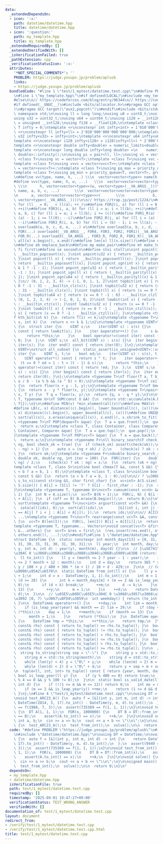 ```yaml
---
data:
  _extendedDependsOn:
  - icon: ':x:'
    path: datetime/datetime.hpp
    title: datetime/datetime.hpp
  - icon: ':question:'
    path: my_template.hpp
    title: my_template.hpp
  _extendedRequiredBy: []
  _extendedVerifiedWith: []
  _isVerificationFailed: true
  _pathExtension: cpp
  _verificationStatusIcon: ':x:'
  attributes:
    '*NOT_SPECIAL_COMMENTS*': ''
    PROBLEM: https://judge.yosupo.jp/problem/aplusb
    links:
    - https://judge.yosupo.jp/problem/aplusb
  bundledCode: "#line 1 \"test/1_mytest/datetime.test.cpp\"\n#define PROBLEM \"https://judge.yosupo.jp/problem/aplusb\"\
    \n#line 1 \"my_template.hpp\"\n#if defined(LOCAL)\n#include <my_template_compiled.hpp>\n\
    #else\n\n// https://codeforces.com/blog/entry/96344\n// https://codeforces.com/blog/entry/126772?#comment-1154880\n\
    #if defined(__GNUC__)\n#include <bits/allocator.h>\n#pragma GCC optimize(\"Ofast,unroll-loops\"\
    )\n#pragma GCC target(\"avx2,popcnt\")\n#endif\n#include <bits/stdc++.h>\n\nusing\
    \ namespace std;\n\nusing ll = long long;\nusing u8 = uint8_t;\nusing u16 = uint16_t;\n\
    using u32 = uint32_t;\nusing u64 = uint64_t;\nusing i128 = __int128;\nusing u128\
    \ = unsigned __int128;\nusing f128 = __float128;\n\ntemplate <class T>\nconstexpr\
    \ T infty = 0;\ntemplate <>\nconstexpr int infty<int> = 1'010'000'000;\ntemplate\
    \ <>\nconstexpr ll infty<ll> = 2'020'000'000'000'000'000;\ntemplate <>\nconstexpr\
    \ u32 infty<u32> = infty<int>;\ntemplate <>\nconstexpr u64 infty<u64> = infty<ll>;\n\
    template <>\nconstexpr i128 infty<i128> = i128(infty<ll>) * 2'000'000'000'000'000'000;\n\
    template <>\nconstexpr double infty<double> = numeric_limits<double>::infinity();\n\
    template <>\nconstexpr long double infty<long double> =\n    numeric_limits<long\
    \ double>::infinity();\n\nusing pi = pair<ll, ll>;\nusing vi = vector<ll>;\ntemplate\
    \ <class T>\nusing vc = vector<T>;\ntemplate <class T>\nusing vvc = vector<vc<T>>;\n\
    template <class T>\nusing vvvc = vector<vvc<T>>;\ntemplate <class T>\nusing vvvvc\
    \ = vector<vvvc<T>>;\ntemplate <class T>\nusing pq_max = priority_queue<T>;\n\
    template <class T>\nusing pq_min = priority_queue<T, vector<T>, greater<T>>;\n\
    \n#define vv(type, name, h, ...) \\\n  vector<vector<type>> name(h, vector<type>(__VA_ARGS__))\n\
    #define vvv(type, name, h, w, ...)   \\\n  vector<vector<vector<type>>> name(\
    \ \\\n      h, vector<vector<type>>(w, vector<type>(__VA_ARGS__)))\n#define vvvv(type,\
    \ name, a, b, c, ...)       \\\n  vector<vector<vector<vector<type>>>> name( \\\
    \n      a, vector<vector<vector<type>>>(       \\\n             b, vector<vector<type>>(c,\
    \ vector<type>(__VA_ARGS__))))\n\n// https://trap.jp/post/1224/\n#define FOR1(a)\
    \ for (ll _ = 0; _ < ll(a); ++_)\n#define FOR2(i, a) for (ll i = 0; i < ll(a);\
    \ ++i)\n#define FOR3(i, a, b) for (ll i = a; i < ll(b); ++i)\n#define FOR4(i,\
    \ a, b, c) for (ll i = a; i < ll(b); i += (c))\n#define FOR1_R(a) for (ll i =\
    \ (a) - 1; i >= ll(0); --i)\n#define FOR2_R(i, a) for (ll i = (a) - 1; i >= ll(0);\
    \ --i)\n#define FOR3_R(i, a, b) for (ll i = (b) - 1; i >= ll(a); --i)\n#define\
    \ overload4(a, b, c, d, e, ...) e\n#define overload3(a, b, c, d, ...) d\n#define\
    \ FOR(...) overload4(__VA_ARGS__, FOR4, FOR3, FOR2, FOR1)(__VA_ARGS__)\n#define\
    \ FOR_R(...) overload3(__VA_ARGS__, FOR3_R, FOR2_R, FOR1_R)(__VA_ARGS__)\n\n#define\
    \ all(x) x.begin(), x.end()\n#define len(x) ll(x.size())\n#define elif else if\n\
    \n#define eb emplace_back\n#define mp make_pair\n#define mt make_tuple\n#define\
    \ fi first\n#define se second\n\n#define stoi stoll\n\nint popcnt(int x) { return\
    \ __builtin_popcount(x); }\nint popcnt(u32 x) { return __builtin_popcount(x);\
    \ }\nint popcnt(ll x) { return __builtin_popcountll(x); }\nint popcnt(u64 x) {\
    \ return __builtin_popcountll(x); }\nint popcnt_sgn(int x) { return (__builtin_parity(unsigned(x))\
    \ & 1 ? -1 : 1); }\nint popcnt_sgn(u32 x) { return (__builtin_parity(x) & 1 ?\
    \ -1 : 1); }\nint popcnt_sgn(ll x) { return (__builtin_parityll(x) & 1 ? -1 :\
    \ 1); }\nint popcnt_sgn(u64 x) { return (__builtin_parityll(x) & 1 ? -1 : 1);\
    \ }\n// (0, 1, 2, 3, 4) -> (-1, 0, 1, 1, 2)\nint topbit(int x) { return (x ==\
    \ 0 ? -1 : 31 - __builtin_clz(x)); }\nint topbit(u32 x) { return (x == 0 ? -1\
    \ : 31 - __builtin_clz(x)); }\nint topbit(ll x) { return (x == 0 ? -1 : 63 - __builtin_clzll(x));\
    \ }\nint topbit(u64 x) { return (x == 0 ? -1 : 63 - __builtin_clzll(x)); }\n//\
    \ (0, 1, 2, 3, 4) -> (-1, 0, 1, 0, 2)\nint lowbit(int x) { return (x == 0 ? -1\
    \ : __builtin_ctz(x)); }\nint lowbit(u32 x) { return (x == 0 ? -1 : __builtin_ctz(x));\
    \ }\nint lowbit(ll x) { return (x == 0 ? -1 : __builtin_ctzll(x)); }\nint lowbit(u64\
    \ x) { return (x == 0 ? -1 : __builtin_ctzll(x)); }\n\ntemplate <typename T>\n\
    T kth_bit(int k) {\n  return T(1) << k;\n}\ntemplate <typename T>\nbool has_kth_bit(T\
    \ x, int k) {\n  return x >> k & 1;\n}\n\ntemplate <typename UINT>\nstruct all_bit\
    \ {\n  struct iter {\n    UINT s;\n    iter(UINT s) : s(s) {}\n    int operator*()\
    \ const { return lowbit(s); }\n    iter &operator++() {\n      s &= s - 1;\n \
    \     return *this;\n    }\n    bool operator!=(const iter) const { return s !=\
    \ 0; }\n  };\n  UINT s;\n  all_bit(UINT s) : s(s) {}\n  iter begin() const { return\
    \ iter(s); }\n  iter end() const { return iter(0); }\n};\n\ntemplate <typename\
    \ UINT>\nstruct all_subset {\n  static_assert(is_unsigned<UINT>::value);\n  struct\
    \ iter {\n    UINT s, t;\n    bool ed;\n    iter(UINT s) : s(s), t(s), ed(0) {}\n\
    \    UINT operator*() const { return s ^ t; }\n    iter &operator++() {\n    \
    \  (t == 0 ? ed = 1 : t = (t - 1) & s);\n      return *this;\n    }\n    bool\
    \ operator!=(const iter) const { return !ed; }\n  };\n  UINT s;\n  all_subset(UINT\
    \ s) : s(s) {}\n  iter begin() const { return iter(s); }\n  iter end() const {\
    \ return iter(0); }\n};\n\ntemplate <typename T>\nT floor(T a, T b) {\n  return\
    \ a / b - (a % b && (a ^ b) < 0);\n}\ntemplate <typename T>\nT ceil(T x, T y)\
    \ {\n  return floor(x + y - 1, y);\n}\ntemplate <typename T>\nT bmod(T x, T y)\
    \ {\n  return x - y * floor(x, y);\n}\ntemplate <typename T>\npair<T, T> divmod(T\
    \ x, T y) {\n  T q = floor(x, y);\n  return {q, x - q * y};\n}\n\ntemplate <typename\
    \ T, typename U>\nT SUM(const U &A) {\n  return std::accumulate(A.begin(), A.end(),\
    \ T{});\n}\n\n#define MIN(v) *min_element(all(v))\n#define MAX(v) *max_element(all(v))\n\
    #define LB(c, x) distance((c).begin(), lower_bound(all(c), (x)))\n#define UB(c,\
    \ x) distance((c).begin(), upper_bound(all(c), (x)))\n#define UNIQUE(x) \\\n \
    \ sort(all(x)), x.erase(unique(all(x)), x.end()), x.shrink_to_fit()\n\ntemplate\
    \ <typename T>\nT POP(deque<T> &que) {\n  T a = que.front();\n  que.pop_front();\n\
    \  return a;\n}\ntemplate <class T, class Container, class Compare>\nT POP(priority_queue<T,\
    \ Container, Compare> &que) {\n  T a = que.top();\n  que.pop();\n  return a;\n\
    }\ntemplate <typename T>\nT POP(vc<T> &que) {\n  T a = que.back();\n  que.pop_back();\n\
    \  return a;\n}\n\ntemplate <typename F>\nll binary_search(F check, ll ok, ll\
    \ ng, bool check_ok = true) {\n  if (check_ok) assert(check(ok));\n  while (llabs(ok\
    \ - ng) > 1) {\n    auto x = (ng + ok) / 2;\n    (check(x) ? ok : ng) = x;\n \
    \ }\n  return ok;\n}\ntemplate <typename F>\ndouble binary_search_real(F check,\
    \ double ok, double ng, int iter = 100) {\n  FOR(iter) {\n    double x = (ok +\
    \ ng) / 2;\n    (check(x) ? ok : ng) = x;\n  }\n  return (ok + ng) / 2;\n}\n\n\
    template <class T, class S>\ninline bool chmax(T &a, const S &b) {\n  return (a\
    \ < b ? a = b, 1 : 0);\n}\ntemplate <class T, class S>\ninline bool chmin(T &a,\
    \ const S &b) {\n  return (a > b ? a = b, 1 : 0);\n}\n\n// ? \u306F -1\nvc<int>\
    \ s_to_vi(const string &S, char first_char) {\n  vc<int> A(S.size());\n  FOR(i,\
    \ S.size()) { A[i] = (S[i] != '?' ? S[i] - first_char : -1); }\n  return A;\n\
    }\n\ntemplate <typename T, typename U>\nvc<T> cumsum(const vc<U> &A, int off =\
    \ 1) {\n  int N = A.size();\n  vc<T> B(N + 1);\n  FOR(i, N) { B[i + 1] = B[i]\
    \ + A[i]; }\n  if (off == 0) B.erase(B.begin());\n  return B;\n}\n\n// stable\
    \ sort\ntemplate <typename T>\nvc<int> argsort(const vc<T> &A) {\n  vc<int> ids(len(A));\n\
    \  iota(all(ids), 0);\n  sort(all(ids),\n       [&](int i, int j) { return (A[i]\
    \ == A[j] ? i < j : A[i] < A[j]); });\n  return ids;\n}\n\n// A[I[0]], A[I[1]],\
    \ ...\ntemplate <typename T>\nvc<T> rearrange(const vc<T> &A, const vc<int> &I)\
    \ {\n  vc<T> B(len(I));\n  FOR(i, len(I)) B[i] = A[I[i]];\n  return B;\n}\n\n\
    template <typename T, typename... Vectors>\nvoid concat(vc<T> &first, const Vectors\
    \ &...others) {\n  vc<T> &res = first;\n  (res.insert(res.end(), others.begin(),\
    \ others.end()), ...);\n}\n#endif\n#line 1 \"datetime/datetime.hpp\"\n// https://codeforces.com/problemset/problem/698/E\n\
    struct DateTime {\n  static constexpr int month_days[13] = {0, 31, 28, 31, 30,\
    \ 31, 30, 31, 31, 30, 31, 30, 31};\n  ll year;\n  int month, day;\n  DateTime(ll\
    \ y, int m, int d) : year(y), month(m), day(d) {}\n\n  // 1\u5E741\u67081\u65E5\
    \u304C 0 \u3068\u306A\u308B\u3088\u3046\u306B\u5909\u63DB (return: long long)\n\
    \  ll to_int() {\n    ll y = (month <= 2 ? year - 1 : year);\n    int m = (month\
    \ <= 2 ? month + 12 : month);\n    int d = day;\n    return 365 * y + y / 4 -\
    \ y / 100 + y / 400 + 306 * (m + 1) / 10 + d - 429;\n  }\n\n  // to_int() \u306E\
    \u9006\u95A2\u6570\n  static DateTime from_int(ll x) {\n    ll y = x * 400 / 146097\
    \ + 1;\n    int d = x - DateTime(y, 1, 1).to_int();\n    int m = 1;\n    while\
    \ (d >= 28) {\n      int k = month_days[m] + (m == 2 && is_leap_year(y) ? 1 :\
    \ 0);\n      if (d < k) break;\n      ++m;\n      d -= k;\n    }\n    if (m ==\
    \ 13) {\n      ++y;\n      m = 1;\n    }\n    ++d;\n    return DateTime(y, m,\
    \ d);\n  }\n\n  // \u65E5\u66DC\u65E5\u304C 0 \u3068\u3057\u3066\u3001\u66DC\u65E5\
    \u3092 [0, 7) \u3067\u8FD4\u3059\n  int weekday() { return (to_int() + 1) % 7;\
    \ }\n\n  DateTime& operator++() {\n    ++day;\n    int lim = month_days[month];\n\
    \    if (is_leap_year(year) && month == 2) lim = 29;\n    if (day <= lim) return\
    \ (*this);\n    day = 1;\n    ++month;\n    if (month == 13) {\n      ++year;\n\
    \      month = 1;\n    }\n    return (*this);\n  }\n  DateTime operator++(int)\
    \ {\n    DateTime tmp = *this;\n    ++*this;\n    return tmp;\n  }\n\n  bool operator==(DateTime\
    \ const& rhs) const { return to_tuple() == rhs.to_tuple(); }\n  bool operator!=(DateTime\
    \ const& rhs) const { return to_tuple() != rhs.to_tuple(); }\n  bool operator<(DateTime\
    \ const& rhs) const { return to_tuple() < rhs.to_tuple(); }\n  bool operator<=(DateTime\
    \ const& rhs) const { return to_tuple() <= rhs.to_tuple(); }\n  bool operator>(DateTime\
    \ const& rhs) const { return to_tuple() > rhs.to_tuple(); }\n  bool operator>=(DateTime\
    \ const& rhs) const { return to_tuple() >= rhs.to_tuple(); }\n\n  // yyyy[sep]mm[sep]dd\n\
    \  string to_string(string sep = \"-\") {\n    string y = std::to_string(year);\n\
    \    string m = std::to_string(month);\n    string d = std::to_string(day);\n\
    \    while (len(y) < 4) y = \"0\" + y;\n    while (len(m) < 2) m = \"0\" + m;\n\
    \    while (len(d) < 2) d = \"0\" + d;\n    return y + sep + m + sep + d;\n  }\n\
    \n  tuple<ll, int, int> to_tuple() const { return {year, month, day}; }\n\n  static\
    \ bool is_leap_year(ll y) {\n    if (y % 400 == 0) return true;\n    return (y\
    \ % 4 == 0 && y % 100 != 0);\n  }\n\n  static bool is_valid_date(ll y, int m,\
    \ int d) {\n    if (!(1 <= m && m <= 12)) return 0;\n    int mx = month_days[m];\n\
    \    if (m == 2 && is_leap_year(y)) ++mx;\n    return (1 <= d && d <= mx);\n \
    \ }\n};\n#line 4 \"test/1_mytest/datetime.test.cpp\"\n\nusing DT = DateTime;\n\
    \nvoid test_ARC23_A() {\n  auto f = [&](int y, int m, int d) -> int {\n    return\
    \ DateTime(2014, 5, 17).to_int() - DateTime(y, m, d).to_int();\n  };\n  assert(9449\
    \ == f(1988, 7, 3));\n  assert(735369 == f(1, 1, 1));\n}\n\nvoid test_from_int()\
    \ {\n  DT A(1, 1, 1);\n  FOR(x, 1000000) {\n    DT B = DT::from_int(x);\n    assert(A\
    \ == B);\n    assert(A.to_int() == x);\n    ++A;\n  }\n}\n\nvoid solve() {\n \
    \ int a, b;\n  cin >> a >> b;\n  cout << a + b << \"\\n\";\n}\n\nsigned main()\
    \ {\n  test_ARC23_A();\n  test_from_int();\n  solve();\n\n  return 0;\n}\n"
  code: "#define PROBLEM \"https://judge.yosupo.jp/problem/aplusb\"\n#include \"my_template.hpp\"\
    \n#include \"datetime/datetime.hpp\"\n\nusing DT = DateTime;\n\nvoid test_ARC23_A()\
    \ {\n  auto f = [&](int y, int m, int d) -> int {\n    return DateTime(2014, 5,\
    \ 17).to_int() - DateTime(y, m, d).to_int();\n  };\n  assert(9449 == f(1988, 7,\
    \ 3));\n  assert(735369 == f(1, 1, 1));\n}\n\nvoid test_from_int() {\n  DT A(1,\
    \ 1, 1);\n  FOR(x, 1000000) {\n    DT B = DT::from_int(x);\n    assert(A == B);\n\
    \    assert(A.to_int() == x);\n    ++A;\n  }\n}\n\nvoid solve() {\n  int a, b;\n\
    \  cin >> a >> b;\n  cout << a + b << \"\\n\";\n}\n\nsigned main() {\n  test_ARC23_A();\n\
    \  test_from_int();\n  solve();\n\n  return 0;\n}\n"
  dependsOn:
  - my_template.hpp
  - datetime/datetime.hpp
  isVerificationFile: true
  path: test/1_mytest/datetime.test.cpp
  requiredBy: []
  timestamp: '2025-09-01 19:47:27+09:00'
  verificationStatus: TEST_WRONG_ANSWER
  verifiedWith: []
documentation_of: test/1_mytest/datetime.test.cpp
layout: document
redirect_from:
- /verify/test/1_mytest/datetime.test.cpp
- /verify/test/1_mytest/datetime.test.cpp.html
title: test/1_mytest/datetime.test.cpp
---
```

